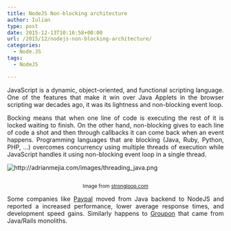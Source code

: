 ```yaml
---
title: NodeJS Non-blocking architecture
author: Iulian
type: post
date: 2015-12-13T10:16:58+00:00
url: /2015/12/nodejs-non-blocking-architecture/
categories:
  - Node.JS
tags:
  - NodeJS

---
```

<p style="text-align: justify;">
  JavaScript is a dynamic, object-oriented, and functional scripting language. One of the features that make it win over Java Applets in the browser scripting war decades ago, it was its lightness and non-blocking event loop.
</p>

<p style="text-align: justify;">
  Bocking means that when one line of code is executing the rest of it is locked waiting to finish. On the other hand, non-blocking gives to each line of code a shot and then through callbacks it can come back when an event happens. Programming languages that are blocking (Java, Ruby, Python, PHP, …) overcomes concurrency using multiple threads of execution while JavaScript handles it using non-blocking event loop in a single thread.
</p>

<p style="text-align: justify;">
  <img class="shrinkToFit" src="http://adrianmejia.com/images/threading_java.png" alt="http://adrianmejia.com/images/threading_java.png" />
</p>

<p style="text-align: justify;">
  <img src="http://adrianmejia.com/images/threading_node.png" alt="" />
</p>

<p style="text-align: center;">
  <small>Image from <a href="http://strongloop.com/strongblog/node-js-is-faster-than-java/">strongloop.com</a></small>
</p>

<p style="text-align: justify;">
  Some companies like <a href="https://www.paypal-engineering.com/2013/11/22/node-js-at-paypal/">Paypal</a> moved from Java backend to NodeJS and reported a increased performance, lower average response times, and development speed gains. Similarly happens to <a href="https://engineering.groupon.com/2013/misc/i-tier-dismantling-the-monoliths/">Groupon</a> that came from Java/Rails monoliths.
</p>

<p style="text-align: center;">